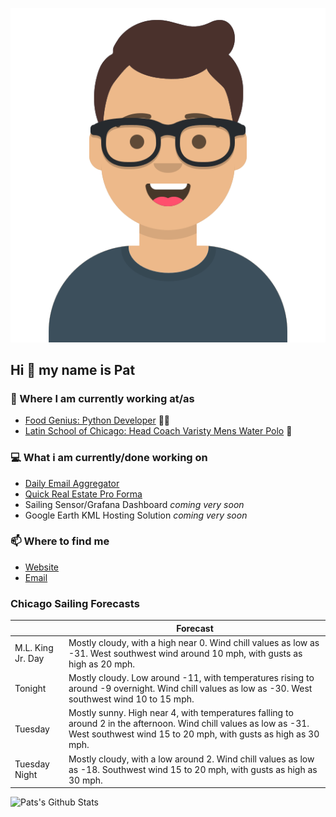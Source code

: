 [![Social banner for p-j-falconer](https://raw.githubusercontent.com/P-J-FALCONER/P-J-FALCONER/master/assets/avataaars.svg)](https://patfalconer.com/)
## Hi :wave: my name is Pat

### 💼 Where I am currently working at/as
- [Food Genius: Python Developer](https://getfoodgenius.com/) 🍔🐍
- [Latin School of Chicago: Head Coach Varisty Mens Water Polo](https://www.latinschool.org/) 🤽


### 💻 What i am currently/done working on
 - [Daily Email Aggregator](https://github.com/P-J-FALCONER/dott_daily_mail)
 - [Quick Real Estate Pro Forma](https://github.com/P-J-FALCONER/henry)
 - Sailing Sensor/Grafana Dashboard *coming very soon*
 - Google Earth KML Hosting Solution *coming very soon*

### 📫 Where to find me
 - [Website](https://patfalconer.com/)
 - [Email](mailto:patrick.j.falconer@gmail.com)


### Chicago Sailing Forecasts
|   | Forecast  |
|---|---|
| M.L. King Jr. Day | Mostly cloudy, with a high near 0. Wind chill values as low as -31. West southwest wind around 10 mph, with gusts as high as 20 mph. |
| Tonight | Mostly cloudy. Low around -11, with temperatures rising to around -9 overnight. Wind chill values as low as -30. West southwest wind 10 to 15 mph. |
| Tuesday | Mostly sunny. High near 4, with temperatures falling to around 2 in the afternoon. Wind chill values as low as -31. West southwest wind 15 to 20 mph, with gusts as high as 30 mph. |
| Tuesday Night | Mostly cloudy, with a low around 2. Wind chill values as low as -18. Southwest wind 15 to 20 mph, with gusts as high as 30 mph. |

![Pats's Github Stats](https://github-readme-stats.vercel.app/api?username=p-j-falconer&show_icons=true&theme=radical)
